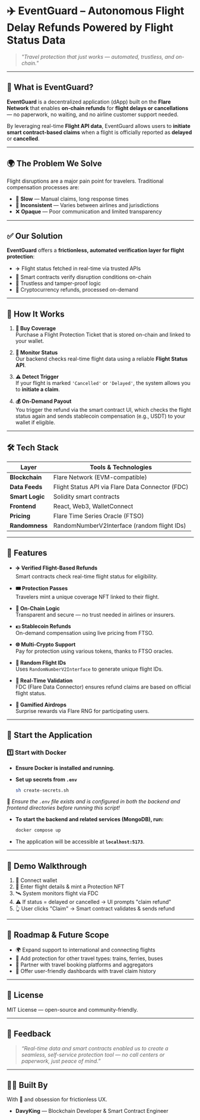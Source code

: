 # ✈️ EventGuard – Autonomous Flight Delay Refunds Powered by Flight Status Data

> _"Travel protection that just works — automated, trustless, and on-chain."_

---

## 🧩 What is EventGuard?

**EventGuard** is a decentralized application (dApp) built on the **Flare Network** that enables **on-chain refunds** for **flight delays or cancellations** — no paperwork, no waiting, and no airline customer support needed.

By leveraging real-time **Flight API data**, EventGuard allows users to **initiate smart contract-based claims** when a flight is officially reported as **delayed** or **cancelled**.

---

## 🌍 The Problem We Solve

Flight disruptions are a major pain point for travelers. Traditional compensation processes are:

- 🐌 **Slow** — Manual claims, long response times
- 🎲 **Inconsistent** — Varies between airlines and jurisdictions
- ❌ **Opaque** — Poor communication and limited transparency

---

## ✅ Our Solution

**EventGuard** offers a **frictionless, automated verification layer for flight protection**:

- ✈️ Flight status fetched in real-time via trusted APIs
- 🤖 Smart contracts verify disruption conditions on-chain
- 🔐 Trustless and tamper-proof logic
- 💸 Cryptocurrency refunds, processed on-demand

---

## 🔧 How It Works

1. **🎫 Buy Coverage**  
   Purchase a Flight Protection Ticket that is stored on-chain and linked to your wallet.

2. **📡 Monitor Status**  
   Our backend checks real-time flight data using a reliable **Flight Status API**.

3. **⚠️ Detect Trigger**  
   If your flight is marked `'Cancelled'` or `'Delayed'`, the system allows you to **initiate a claim**.

4. **💰 On-Demand Payout**  
   You trigger the refund via the smart contract UI, which checks the flight status again and sends stablecoin compensation (e.g., USDT) to your wallet if eligible.

---

## 🛠️ Tech Stack

| Layer           | Tools & Technologies                             |
| --------------- | ------------------------------------------------ |
| **Blockchain**  | Flare Network (EVM-compatible)                   |
| **Data Feeds**  | Flight Status API via Flare Data Connector (FDC) |
| **Smart Logic** | Solidity smart contracts                         |
| **Frontend**    | React, Web3, WalletConnect                       |
| **Pricing**     | Flare Time Series Oracle (FTSO)                  |
| **Randomness**  | RandomNumberV2Interface (random flight IDs)      |

---

## 🌟 Features

- **✈️ Verified Flight-Based Refunds**  
  Smart contracts check real-time flight status for eligibility.

- **🎟️ Protection Passes**  
  Travelers mint a unique coverage NFT linked to their flight.

- **🔐 On-Chain Logic**  
  Transparent and secure — no trust needed in airlines or insurers.

- **💵 Stablecoin Refunds**  
  On-demand compensation using live pricing from FTSO.

- **🌐 Multi-Crypto Support**  
  Pay for protection using various tokens, thanks to FTSO oracles.

- **🎲 Random Flight IDs**  
  Uses `RandomNumberV2Interface` to generate unique flight IDs.

- **📡 Real-Time Validation**  
  FDC (Flare Data Connector) ensures refund claims are based on official flight status.

- **🎁 Gamified Airdrops**  
  Surprise rewards via Flare RNG for participating users.

---

## 🚀 **Start the Application**

### 1️⃣ **Start with Docker**

- **Ensure Docker is installed and running.**
- **Set up secrets from `.env`**

  ```sh
  sh create-secrets.sh
  ```

📌 _Ensure the `.env` file exists and is configured in both the backend and frontend directories before running this script!_

- **To start the backend and related services (MongoDB), run:**

  ```bash
  docker compose up
  ```

- The application will be accessible at **`localhost:5173`**.

---

## 🧪 Demo Walkthrough

1. 🔗 Connect wallet
2. 🛫 Enter flight details & mint a Protection NFT
3. 🛰️ System monitors flight via FDC
4. ⚠️ If status = delayed or cancelled → UI prompts "claim refund"
5. 👆 User clicks "Claim" → Smart contract validates & sends refund

---

## 🔭 Roadmap & Future Scope

- 🌍 Expand support to international and connecting flights
- 🚄 Add protection for other travel types: trains, ferries, buses
- 🤝 Partner with travel booking platforms and aggregators
- 🧾 Offer user-friendly dashboards with travel claim history

---

## 📜 License

MIT License — open-source and community-friendly.

---

## 💬 Feedback

> _“Real-time data and smart contracts enabled us to create a seamless, self-service protection tool — no call centers or paperwork, just peace of mind.”_

---

## 👨‍💻 Built By

With 💙 and obsession for frictionless UX.

- **DavyKing** — Blockchain Developer & Smart Contract Engineer
